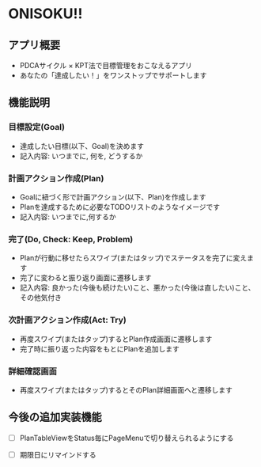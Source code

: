 ONISOKU!!
===============

## アプリ概要
* PDCAサイクル × KPT法で目標管理をおこなえるアプリ
* あなたの「達成したい！」をワンストップでサポートします

## 機能説明
### 目標設定(Goal)
* 達成したい目標(以下、Goal)を決めます
* 記入内容: いつまでに, 何を, どうするか

### 計画アクション作成(Plan)
* Goalに紐づく形で計画アクション(以下、Plan)を作成します
* Planを達成するために必要なTODOリストのようなイメージです
* 記入内容: いつまでに,何するか

### 完了(Do, Check: Keep, Problem)
* Planが行動に移せたらスワイプ(またはタップ)でステータスを完了に変えます
* 完了に変わると振り返り画面に遷移します
* 記入内容: 良かった(今後も続けたい)こと、悪かった(今後は直したい)こと、その他気付き

### 次計画アクション作成(Act: Try)
* 再度スワイプ(またはタップ)するとPlan作成画面に遷移します
* 完了時に振り返った内容をもとにPlanを追加します

### 詳細確認画面
* 再度スワイプ(またはタップ)するとそのPlan詳細画面へと遷移します

## 今後の追加実装機能
- [ ] PlanTableViewをStatus毎にPageMenuで切り替えられるようにする
- [ ] 期限日にリマインドする

